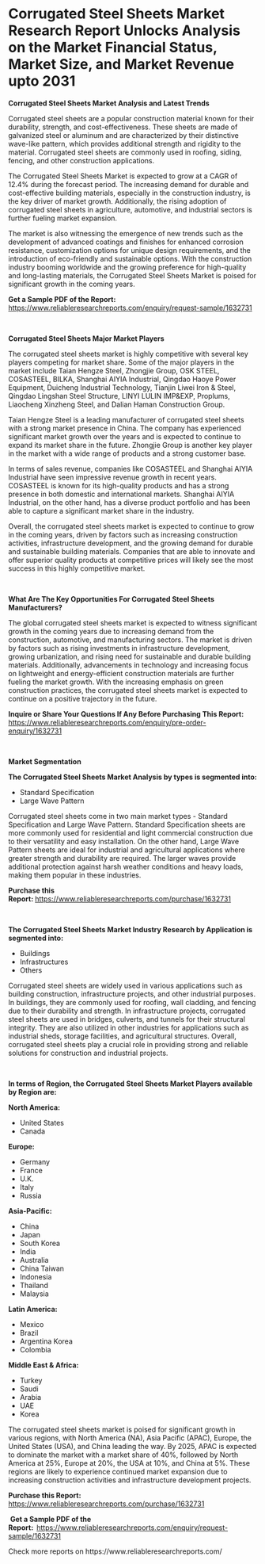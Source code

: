<p><h1>Corrugated Steel Sheets Market Research Report Unlocks Analysis on the Market Financial Status, Market Size, and Market Revenue upto 2031</h1></p><p><strong>Corrugated Steel Sheets Market Analysis and Latest Trends</strong></p>
<p><p>Corrugated steel sheets are a popular construction material known for their durability, strength, and cost-effectiveness. These sheets are made of galvanized steel or aluminum and are characterized by their distinctive wave-like pattern, which provides additional strength and rigidity to the material. Corrugated steel sheets are commonly used in roofing, siding, fencing, and other construction applications.</p><p>The Corrugated Steel Sheets Market is expected to grow at a CAGR of 12.4% during the forecast period. The increasing demand for durable and cost-effective building materials, especially in the construction industry, is the key driver of market growth. Additionally, the rising adoption of corrugated steel sheets in agriculture, automotive, and industrial sectors is further fueling market expansion.</p><p>The market is also witnessing the emergence of new trends such as the development of advanced coatings and finishes for enhanced corrosion resistance, customization options for unique design requirements, and the introduction of eco-friendly and sustainable options. With the construction industry booming worldwide and the growing preference for high-quality and long-lasting materials, the Corrugated Steel Sheets Market is poised for significant growth in the coming years.</p></p>
<p><strong>Get a Sample PDF of the Report:&nbsp;</strong> <a href="https://www.reliableresearchreports.com/enquiry/request-sample/1632731">https://www.reliableresearchreports.com/enquiry/request-sample/1632731</a></p>
<p>&nbsp;</p>
<p><strong>Corrugated Steel Sheets Major Market Players</strong></p>
<p><p>The corrugated steel sheets market is highly competitive with several key players competing for market share. Some of the major players in the market include Taian Hengze Steel, Zhongjie Group, OSK STEEL, COSASTEEL, BILKA, Shanghai AIYIA Industrial, Qingdao Haoye Power Equipment, Duicheng Industrial Technology, Tianjin Liwei Iron & Steel, Qingdao Lingshan Steel Structure, LINYI LULIN IMP&EXP, Proplums, Liaocheng Xinzheng Steel, and Dalian Haman Construction Group.</p><p>Taian Hengze Steel is a leading manufacturer of corrugated steel sheets with a strong market presence in China. The company has experienced significant market growth over the years and is expected to continue to expand its market share in the future. Zhongjie Group is another key player in the market with a wide range of products and a strong customer base.</p><p>In terms of sales revenue, companies like COSASTEEL and Shanghai AIYIA Industrial have seen impressive revenue growth in recent years. COSASTEEL is known for its high-quality products and has a strong presence in both domestic and international markets. Shanghai AIYIA Industrial, on the other hand, has a diverse product portfolio and has been able to capture a significant market share in the industry.</p><p>Overall, the corrugated steel sheets market is expected to continue to grow in the coming years, driven by factors such as increasing construction activities, infrastructure development, and the growing demand for durable and sustainable building materials. Companies that are able to innovate and offer superior quality products at competitive prices will likely see the most success in this highly competitive market.</p></p>
<p>&nbsp;</p>
<p><strong>What Are The Key Opportunities For Corrugated Steel Sheets Manufacturers?</strong></p>
<p><p>The global corrugated steel sheets market is expected to witness significant growth in the coming years due to increasing demand from the construction, automotive, and manufacturing sectors. The market is driven by factors such as rising investments in infrastructure development, growing urbanization, and rising need for sustainable and durable building materials. Additionally, advancements in technology and increasing focus on lightweight and energy-efficient construction materials are further fueling the market growth. With the increasing emphasis on green construction practices, the corrugated steel sheets market is expected to continue on a positive trajectory in the future.</p></p>
<p><strong>Inquire or Share Your Questions If Any Before Purchasing This Report:</strong> <a href="https://www.reliableresearchreports.com/enquiry/pre-order-enquiry/1632731">https://www.reliableresearchreports.com/enquiry/pre-order-enquiry/1632731</a></p>
<p>&nbsp;</p>
<p><strong>Market Segmentation</strong></p>
<p><strong>The Corrugated Steel Sheets Market Analysis by types is segmented into:</strong></p>
<p><ul><li>Standard Specification</li><li>Large Wave Pattern</li></ul></p>
<p><p>Corrugated steel sheets come in two main market types - Standard Specification and Large Wave Pattern. Standard Specification sheets are more commonly used for residential and light commercial construction due to their versatility and easy installation. On the other hand, Large Wave Pattern sheets are ideal for industrial and agricultural applications where greater strength and durability are required. The larger waves provide additional protection against harsh weather conditions and heavy loads, making them popular in these industries.</p></p>
<p><strong>Purchase this Report:&nbsp;</strong><a href="https://www.reliableresearchreports.com/purchase/1632731">https://www.reliableresearchreports.com/purchase/1632731</a></p>
<p>&nbsp;</p>
<p><strong>The Corrugated Steel Sheets Market Industry Research by Application is segmented into:</strong></p>
<p><ul><li>Buildings</li><li>Infrastructures</li><li>Others</li></ul></p>
<p><p>Corrugated steel sheets are widely used in various applications such as building construction, infrastructure projects, and other industrial purposes. In buildings, they are commonly used for roofing, wall cladding, and fencing due to their durability and strength. In infrastructure projects, corrugated steel sheets are used in bridges, culverts, and tunnels for their structural integrity. They are also utilized in other industries for applications such as industrial sheds, storage facilities, and agricultural structures. Overall, corrugated steel sheets play a crucial role in providing strong and reliable solutions for construction and industrial projects.</p></p>
<p>&nbsp;</p>
<p><strong>In terms of Region, the Corrugated Steel Sheets Market Players available by Region are:</strong></p>
<p>
    <p> <strong> North America: </strong>
        <ul>
            <li>United States</li>
            <li>Canada</li>
        </ul>
        </p> 
    <p> <strong> Europe: </strong>
        <ul>
            <li>Germany</li>
            <li>France</li>
            <li>U.K.</li>
            <li>Italy</li>
            <li>Russia</li>
        </ul>
        </p> 
    <p> <strong> Asia-Pacific: </strong>
        <ul>
            <li>China</li>
            <li>Japan</li>
            <li>South Korea</li>
            <li>India</li>
            <li>Australia</li>
            <li>China Taiwan</li>
            <li>Indonesia</li>
            <li>Thailand</li>
            <li>Malaysia</li>
        </ul>
        </p> 
    <p> <strong> Latin America: </strong>
        <ul>
            <li>Mexico</li>
            <li>Brazil</li>
            <li>Argentina Korea</li>
            <li>Colombia</li>
        </ul>
        </p> 
    <p> <strong> Middle East & Africa: </strong>
        <ul>
            <li>Turkey</li>
            <li>Saudi</li>
            <li>Arabia</li>
            <li>UAE</li>
            <li>Korea</li>
        </ul>
    </p>
    </p>
<p><p>The corrugated steel sheets market is poised for significant growth in various regions, with North America (NA), Asia Pacific (APAC), Europe, the United States (USA), and China leading the way. By 2025, APAC is expected to dominate the market with a market share of 40%, followed by North America at 25%, Europe at 20%, the USA at 10%, and China at 5%. These regions are likely to experience continued market expansion due to increasing construction activities and infrastructure development projects.</p></p>
<p><strong>Purchase this Report: </strong><a href="https://www.reliableresearchreports.com/purchase/1632731">https://www.reliableresearchreports.com/purchase/1632731</a></p>
<p>&nbsp;<strong>Get a Sample PDF of the Report:&nbsp;&nbsp;</strong><a href="https://www.reliableresearchreports.com/enquiry/request-sample/1632731">https://www.reliableresearchreports.com/enquiry/request-sample/1632731</a></p>
<p><strong></strong></p>
<p>Check more reports on https://www.reliableresearchreports.com/</p>
